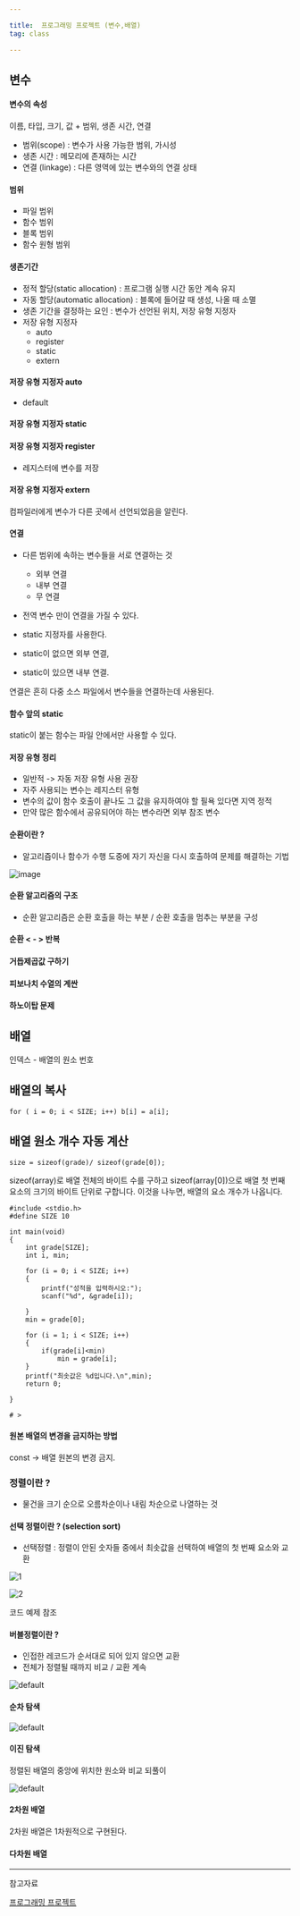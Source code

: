 ```yaml
---

title:  프로그래밍 프로젝트 (변수,배열)
tag: class 

---
```

## 변수

#### 변수의 속성
이름, 타입, 크기, 값 + 범위, 생존 시간, 연결
*	범위(scope) : 변수가 사용 가능한 범위, 가시성
*	생존 시간 : 메모리에 존재하는 시간
*	연결 (linkage) : 다른 영역에 있는 변수와의 연결 상태

#### 범위
*	파일 범위
*	함수 범위
*	블록 범위
*	함수 원형 범위

#### 생존기간
*	정적 할당(static allocation)  : 프로그램 실행 시간 동안 계속 유지
*	자동 할당(automatic allocation) : 블록에 들어갈 때 생성, 나올 때 소멸
*	생존 기간을 결정하는 요인 : 변수가 선언된 위치, 저장 유형 지정자
*	저장 유형 지정자
	* auto
	* register
	* static
	* extern

#### 저장 유형 지정자 auto
*	default

#### 저장 유형 지정자 static 

#### 저장 유형 지정자 register
*	레지스터에 변수를 저장

#### 저장 유형 지정자 extern
컴파일러에게 변수가 다른 곳에서 선언되었음을 알린다.

#### 연결 
*	다른 범위에 속하는 변수들을 서로 연결하는 것
	* 외부 연결
	* 내부 연결
	* 무 연결

*	전역 변수 만이 연결을 가질 수 있다.
*	static 지정자를 사용한다. 
*	static이 없으면 외부 연결, 
*	static이 있으면 내부 연결.

연결은 흔히 다중 소스 파일에서 변수들을 연결하는데 사용된다.

#### 함수 앞의 static 
static이 붙는 함수는 파일 안에서만 사용할 수 있다.

#### 저장 유형 정리
*	일반적 -> 자동 저장 유형 사용 권장
*	자주 사용되는 변수는 레지스터 유형
*	변수의 값이 함수 호출이 끝나도 그 값을 유지하여야 할 필욕 있다면 지역 정적
*	만약 많은 함수에서 공유되어야 하는 변수라면 외부 참조 변수

#### 순환이란 ?

*	알고리즘이나 함수가 수행 도중에 자기 자신을 다시 호출하여 문제를 해결하는 기법

![image](https://user-images.githubusercontent.com/23495876/38249531-ea9a23aa-3786-11e8-9b87-9a46c2eff96a.png)

#### 순환 알고리즘의 구조

*	순환 알고리즘은 순환 호출을 하는 부분 / 순환 호출을 멈추는 부분을 구성

#### 순환 < - > 반복

#### 거듭제곱값 구하기
#### 피보나치 수열의 계싼
#### 하노이탑 문제

## 배열
인덱스 - 배열의 원소 번호

## 배열의 복사
`for ( i = 0; i < SIZE; i++) b[i] = a[i];`

## 배열 원소 개수 자동 계산

`size = sizeof(grade)/ sizeof(grade[0]);`

sizeof(array)로 배열 전체의 바이트 수를 구하고
sizeof(array[0])으로 배열 첫 번째 요소의 크기의 바이트 단위로 구합니다. 이것을 나누면, 배열의 요소 개수가 나옵니다. 

```
#include <stdio.h>
#define SIZE 10

int main(void)
{
    int grade[SIZE];
    int i, min;
    
    for (i = 0; i < SIZE; i++) 
    {
        printf("성적을 입력하시오:");
        scanf("%d", &grade[i]);
        
    }
    min = grade[0];
    
    for (i = 1; i < SIZE; i++)
    {
        if(grade[i]<min)
            min = grade[i];
    }
    printf("최솟값은 %d입니다.\n",min);
    return 0;

}

# >
```

#### 원본 배열의 변경을 금지하는 방법

const -> 배열 원본의 변경 금지.

### 정렬이란 ?

*	 물건을 크기 순으로 오름차순이나 내림 차순으로 나열하는 것

#### 선택 정렬이란 ? (selection sort)

*	선택정렬 : 정렬이 안된 숫자들 중에서 최솟값을 선택하여 배열의 첫 번째 요소와 교환


![1](https://user-images.githubusercontent.com/23495876/38250526-ff976350-3789-11e8-916d-f11bb387a7b7.png)

![2](https://user-images.githubusercontent.com/23495876/38250528-00bf59d6-378a-11e8-89ca-6e78a4d8d4e0.png)

코드 예제 참조

#### 버블정렬이란 ?
*	인접한 레코드가 순서대로 되어 있지 않으면 교환
*	전체가 정렬될 때까지 비교 / 교환 계속

![default](https://user-images.githubusercontent.com/23495876/38250537-031ddf72-378a-11e8-8b13-11c7ef7e7ee1.png)

#### 순차 탐색

![default](https://user-images.githubusercontent.com/23495876/38250534-02e881ec-378a-11e8-85bd-bd6b76ebbe91.png)

#### 이진 탐색
정렬된 배열의 중앙에 위치한 원소와 비교 되풀이

![default](https://user-images.githubusercontent.com/23495876/38250533-02baa498-378a-11e8-8e28-167b37a19dda.png)

#### 2차원 배열
2차원 배열은 1차원적으로 구현된다.

#### 다차원 배열



--- 
참고자료

[프로그래밍 프로젝트](http://home.konkuk.ac.kr/~khidpig/lecture/2018_1/pp_a/)

